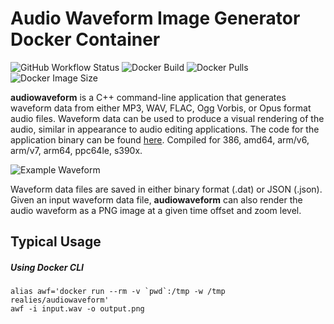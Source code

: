 # Audio Waveform Image Generator Docker Container

![GitHub Workflow Status](https://img.shields.io/github/actions/workflow/status/realies/audiowaveform-docker/build.yml)
![Docker Build](https://img.shields.io/docker/automated/realies/audiowaveform)
![Docker Pulls](https://img.shields.io/docker/pulls/realies/audiowaveform)
![Docker Image Size](https://img.shields.io/docker/image-size/realies/audiowaveform)

**audiowaveform** is a C++ command-line application that generates waveform data
from either MP3, WAV, FLAC, Ogg Vorbis, or Opus format audio files. Waveform data can
be used to produce a visual rendering of the audio, similar in appearance to
audio editing applications. The code for the application binary can be found [here](https://github.com/bbc/audiowaveform).
Compiled for 386, amd64, arm/v6, arm/v7, arm64, ppc64le, s390x.

![Example Waveform](https://raw.githubusercontent.com/bbc/audiowaveform/master/doc/example.png "Example Waveform")

Waveform data files are saved in either binary format (.dat) or JSON (.json).
Given an input waveform data file, **audiowaveform** can also render the audio
waveform as a PNG image at a given time offset and zoom level.

## Typical Usage

##### Using Docker CLI
```
alias awf='docker run --rm -v `pwd`:/tmp -w /tmp realies/audiowaveform'
awf -i input.wav -o output.png
```
